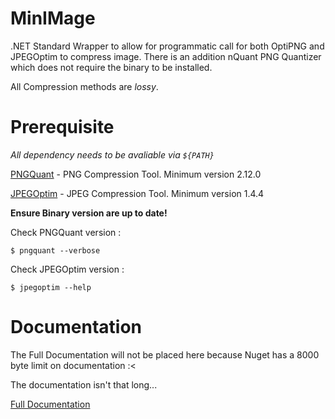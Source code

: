 ﻿# MinIMage

.NET Standard Wrapper to allow for programmatic call for both OptiPNG and JPEGOptim to compress image. 
There is an addition nQuant PNG Quantizer which does not require the binary to be installed.

All Compression methods are *lossy*.

# Prerequisite

*All dependency needs to be avaliable via `${PATH}`*

[PNGQuant](https://pngquant.org/) - PNG Compression Tool. Minimum version 2.12.0

[JPEGOptim](https://github.com/tjko/jpegoptim) - JPEG Compression Tool. Minimum version 1.4.4

**Ensure Binary version are up to date!**

Check PNGQuant version :
```shell
$ pngquant --verbose
```

Check JPEGOptim version :
```shell
$ jpegoptim --help
```

# Documentation

The Full Documentation will not be placed here because Nuget has a 8000 byte limit on documentation :<

The documentation isn't that long...

[Full Documentation](https://github.com/kirinnee/MinIMage#MinIMage)